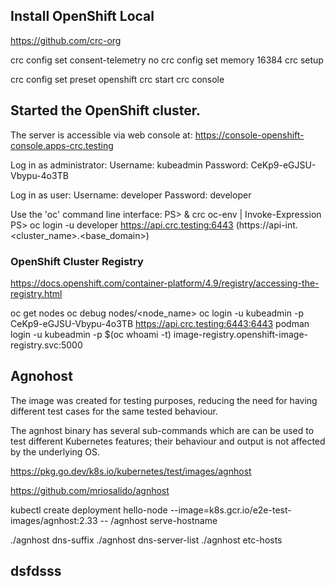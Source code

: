  ## Install OpenShift Local 
 
 https://github.com/crc-org
 

 crc config set consent-telemetry no
 crc config set memory 16384
 crc setup
 
 crc config set preset openshift
 crc start 
 crc console 


## Started the OpenShift cluster.

The server is accessible via web console at:
  https://console-openshift-console.apps-crc.testing

Log in as administrator:
  Username: kubeadmin
  Password: CeKp9-eGJSU-Vbypu-4o3TB

Log in as user:
  Username: developer
  Password: developer

Use the 'oc' command line interface:
  PS> & crc oc-env | Invoke-Expression
  PS> oc login -u developer https://api.crc.testing:6443 (https://api-int.<cluster_name>.<base_domain>)


### OpenShift Cluster Registry

https://docs.openshift.com/container-platform/4.9/registry/accessing-the-registry.html

oc get nodes
oc debug nodes/<node_name>
oc login -u kubeadmin -p CeKp9-eGJSU-Vbypu-4o3TB https://api.crc.testing:6443:6443
podman login -u kubeadmin -p $(oc whoami -t) image-registry.openshift-image-registry.svc:5000



## Agnohost 

The image was created for testing purposes, reducing the need for having different test cases for the same tested behaviour.

The agnhost binary has several sub-commands which are can be used to test different Kubernetes features; their behaviour and output is not affected by the underlying OS.

https://pkg.go.dev/k8s.io/kubernetes/test/images/agnhost


https://github.com/mriosalido/agnhost

kubectl create deployment hello-node --image=k8s.gcr.io/e2e-test-images/agnhost:2.33 -- /agnhost serve-hostname

./agnhost dns-suffix
./agnhost dns-server-list
./agnhost etc-hosts

## dsfdsss  